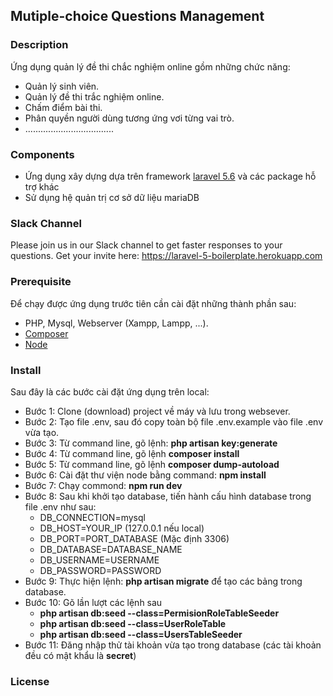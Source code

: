## Mutiple-choice Questions Management

### Description

Ứng dụng quản lý đề thi chắc nghiệm online gồm những chức năng:
* Quản lý sinh viên.
* Quản lý đề thi trắc nghiệm online.
* Chấm điểm bài thi.
* Phân quyền người dùng tương ứng vơi từng vai trò.
* ...................................

### Components
* Ứng dụng xây dựng dựa trên framework [laravel 5.6](https://laravel.com/) và các package hỗ trợ khác
* Sử dụng hệ quản trị cơ sở dữ liệu mariaDB

### Slack Channel

Please join us in our Slack channel to get faster responses to your questions. Get your invite here: https://laravel-5-boilerplate.herokuapp.com

### Prerequisite
Để chạy được ứng dụng trước tiên cần cài đặt những thành phần sau:
* PHP, Mysql, Webserver (Xampp, Lampp, ...).
* [Composer](https://getcomposer.org/)
* [Node](https://getcomposer.org/)
### Install
Sau đây là các bước cài đặt ứng dụng trên local:
* Bước 1: Clone (download) project về máy và lưu trong websever.
* Bước 2: Tạo file .env, sau đó copy toàn bộ file .env.example vào file .env vừa tạo.
* Bước 3: Từ command line, gõ lệnh: **php artisan key:generate**
* Bước 4: Từ command line, gõ lệnh **composer install**
* Bước 5: Từ command line, gõ lệnh **composer dump-autoload**
* Bước 6: Cài đặt thư viện node bằng command: **npm install**
* Bước 7: Chạy commond: **npm run dev**
* Bước 8: Sau khi khởi tạo database, tiến hành cấu hình database trong file .env như sau:
    * DB_CONNECTION=mysql
    * DB_HOST=YOUR_IP (127.0.0.1 nếu local)
    * DB_PORT=PORT_DATABASE (Mặc định 3306)
    * DB_DATABASE=DATABASE_NAME
    * DB_USERNAME=USERNAME
    * DB_PASSWORD=PASSWORD
* Bước 9: Thực hiện lệnh: **php artisan migrate** để tạo các bảng trong database.
* Bước 10: Gõ lần lượt các lệnh sau 
    * **php artisan db:seed --class=PermisionRoleTableSeeder**
    * **php artisan db:seed --class=UserRoleTable**
    * **php artisan db:seed --class=UsersTableSeeder**
* Bước 11: Đăng nhập thử tài khoản vừa tạo trong database (các tài khoản đều có mật khẩu là **secret**)
### License
